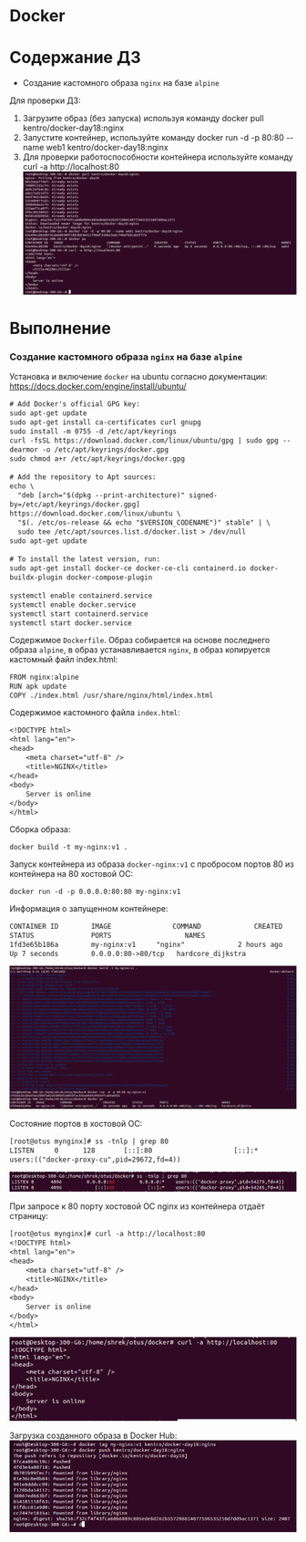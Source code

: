 # Docker

# **Содержание ДЗ**

* Создание кастомного образа `nginx` на базе `alpine`

Для проверки ДЗ:
1. Загрузите образ (без запуска) используя команду docker pull kentro/docker-day18:nginx
2. Запустите контейнер, используйте команду docker run -d -p 80:80 --name web1 kentro/docker-day18:nginx
3. Для проверки работоспособности контейнера используйте команду curl -a http://localhost:80
![img_1](https://github.com/kureshtar/otus_linux_administrator/blob/main/HomeWork18_docker/images/Screenshot%20from%202023-11-22%2010-14-12.png)

# **Выполнение**

### Создание кастомного образа `nginx` на базе `alpine`

Установка и включение `docker` на ubuntu согласно документации:
https://docs.docker.com/engine/install/ubuntu/
```
# Add Docker's official GPG key:
sudo apt-get update
sudo apt-get install ca-certificates curl gnupg
sudo install -m 0755 -d /etc/apt/keyrings
curl -fsSL https://download.docker.com/linux/ubuntu/gpg | sudo gpg --dearmor -o /etc/apt/keyrings/docker.gpg
sudo chmod a+r /etc/apt/keyrings/docker.gpg

# Add the repository to Apt sources:
echo \
  "deb [arch="$(dpkg --print-architecture)" signed-by=/etc/apt/keyrings/docker.gpg] https://download.docker.com/linux/ubuntu \
  "$(. /etc/os-release && echo "$VERSION_CODENAME")" stable" | \
  sudo tee /etc/apt/sources.list.d/docker.list > /dev/null
sudo apt-get update

# To install the latest version, run:
sudo apt-get install docker-ce docker-ce-cli containerd.io docker-buildx-plugin docker-compose-plugin

systemctl enable containerd.service
systemctl enable docker.service
systemctl start containerd.service
systemctl start docker.service
```

Содержимое `Dockerfile`. Образ собирается на основе последнего образа `alpine`, 
в образ устанавливается `nginx`, в образ копируется кастомный файл index.html:

```
FROM nginx:alpine
RUN apk update
COPY ./index.html /usr/share/nginx/html/index.html
```

Содержимое кастомного файла `index.html`:

```
<!DOCTYPE html>
<html lang="en">
<head>
    <meta charset="utf-8" />
    <title>NGINX</title>
</head>
<body>
    Server is online
</body>
</html>
```


Сборка образа:
```
docker build -t my-nginx:v1 .
```

Запуск контейнера из образа `docker-nginx:v1` с пробросом портов 80 из контейнера на 80 хостовой ОС:
```
docker run -d -p 0.0.0.0:80:80 my-nginx:v1
```

Информация о запущенном контейнере:
```
CONTAINER ID        IMAGE               COMMAND             CREATED             STATUS              PORTS                  NAMES
1fd3e65b186a        my-nginx:v1     "nginx"             2 hours ago         Up 7 seconds        0.0.0.0:80->80/tcp   hardcore_dijkstra
```

![img_1](https://github.com/kureshtar/otus_linux_administrator/blob/main/HomeWork18_docker/images/Screenshot%20from%202023-11-22%2009-47-11.png)

Состояние портов в хостовой ОС:
```
[root@otus mynginx]# ss -tnlp | grep 80
LISTEN     0      128       [::]:80                    [::]:*                   users:(("docker-proxy-cu",pid=29672,fd=4))
```
![img_1](https://github.com/kureshtar/otus_linux_administrator/blob/main/HomeWork18_docker/images/Screenshot%20from%202023-11-22%2009-47-39.png)

При запросе к 80 порту хостовой ОС nginx из контейнера отдаёт страницу:
```
[root@otus mynginx]# curl -a http://localhost:80
<!DOCTYPE html>
<html lang="en">
<head>
    <meta charset="utf-8" />
    <title>NGINX</title>
</head>
<body>
    Server is online
</body>
</html>
```
![img_1](https://github.com/kureshtar/otus_linux_administrator/blob/main/HomeWork18_docker/images/Screenshot%20from%202023-11-22%2009-47-55.png)

Загрузка созданного образа в Docker Hub:
![img_1](https://github.com/kureshtar/otus_linux_administrator/blob/main/HomeWork18_docker/images/Screenshot%20from%202023-11-22%2010-06-25.png)

